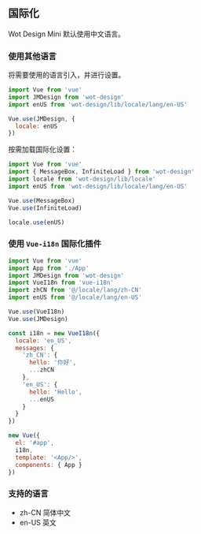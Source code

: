 ## 国际化

Wot Design Mini 默认使用中文语言。

### 使用其他语言

将需要使用的语言引入，并进行设置。

```javascript
import Vue from 'vue'
import JMDesign from 'wot-design'
import enUS from 'wot-design/lib/locale/lang/en-US'

Vue.use(JMDesign, {
  locale: enUS
})
```

按需加载国际化设置：

```javascript
import Vue from 'vue'
import { MessageBox, InfiniteLoad } from 'wot-design'
import locale from 'wot-design/lib/locale'
import enUS from 'wot-design/lib/locale/lang/en-US'

Vue.use(MessageBox)
Vue.use(InfiniteLoad)

locale.use(enUS)
```

### 使用 `Vue-i18n` 国际化插件

```javascript
import Vue from 'vue'
import App from './App'
import JMDesign from 'wot-design'
import VueI18n from 'vue-i18n'
import zhCN from '@/locale/lang/zh-CN'
import enUS from '@/locale/lang/en-US'

Vue.use(VueI18n)
Vue.use(JMDesign)

const i18n = new VueI18n({
  locale: 'en_US',
  messages: {
    'zh_CN': {
      hello: '你好',
      ...zhCN
    },
    'en_US': {
      hello: 'Hello',
      ...enUS
    }
  }
})

new Vue({
  el: '#app',
  i18n,
  template: '<App/>',
  components: { App }
})
```

### 支持的语言

* zh-CN 简体中文
* en-US 英文
